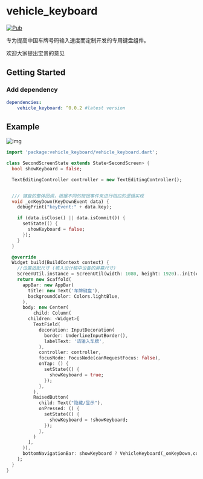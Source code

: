 # vehicle_keyboard
[![Pub](https://img.shields.io/pub/v/vehicle_keyboard?style=flat-square)](https://pub.flutter-io.cn/packages/vehicle_keyboard)

专为提高中国车牌号码输入速度而定制开发的专用键盘组件。

欢迎大家提出宝贵的意见

## Getting Started

### Add dependency

```yaml
dependencies:
    vehicle_keyboard: ^0.0.2 #latest version

```

## Example

![img](../example/zMKfX8e5cW.gif)


```dart
import 'package:vehicle_keyboard/vehicle_keyboard.dart';

class SecondScreenState extends State<SecondScreen> {
  bool showKeyboard = false;

  TextEditingController controller = new TextEditingController();


  /// 键盘的整体回调，根据不同的按钮事件来进行相应的逻辑实现
  void _onKeyDown(KeyDownEvent data) {
    debugPrint("keyEvent:" + data.key);

    if (data.isClose() || data.isCommit()) {
      setState(() {
        showKeyboard = false;
      });
    }
  }

  @override
  Widget build(BuildContext context) {
    //设置适配尺寸 (填入设计稿中设备的屏幕尺寸)
    ScreenUtil.instance = ScreenUtil(width: 1080, height: 1920)..init(context);
    return new Scaffold(
      appBar: new AppBar(
        title: new Text('车牌键盘'),
        backgroundColor: Colors.lightBlue,
      ),
      body: new Center(
          child: Column(
        children: <Widget>[
          TextField(
            decoration: InputDecoration(
              border: UnderlineInputBorder(),
              labelText: '请输入车牌',
            ),
            controller: controller,
            focusNode: FocusNode(canRequestFocus: false),
            onTap: () {
              setState(() {
                showKeyboard = true;
              });
            },
          ),
          RaisedButton(
            child: Text("隐藏/显示"),
            onPressed: () {
              setState(() {
                showKeyboard = !showKeyboard;
              });
            },
          )
        ],
      )),
      bottomNavigationBar: showKeyboard ? VehicleKeyboard(_onKeyDown,controller) : null,
    );
  }
}
```


